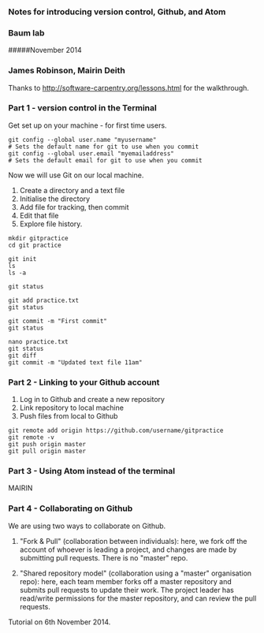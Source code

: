 

### Notes for introducing version control, Github, and Atom
### Baum lab
#####November 2014
### James Robinson, Mairin Deith

Thanks to http://software-carpentry.org/lessons.html for the walkthrough.

### Part 1 - version control in the Terminal

Get set up on your machine - for first time users.

```shell
git config --global user.name "myusername"
# Sets the default name for git to use when you commit
git config --global user.email "myemailaddress"
# Sets the default email for git to use when you commit
```

Now we will use Git on our local machine.

1. Create a directory and a text file
2. Initialise the directory
3. Add file for tracking, then commit
4. Edit that file
5. Explore file history.

```shell
mkdir gitpractice
cd git practice

git init
ls
ls -a

git status

git add practice.txt
git status

git commit -m "First commit"
git status

nano practice.txt
git status
git diff
git commit -m "Updated text file 11am"
```

### Part 2 - Linking to your Github account

1. Log in to Github and create a new repository
2. Link repository to local machine
3. Push files from local to Github

```shell
git remote add origin https://github.com/username/gitpractice
git remote -v
git push origin master
git pull origin master
```

### Part 3 - Using Atom instead of the terminal

MAIRIN

### Part 4 - Collaborating on Github

We are using two ways to collaborate on Github.

1. "Fork & Pull" (collaboration between individuals): here, we fork off the account of whoever is leading a project, and changes are made by submitting pull requests. There is no "master" repo.

2. "Shared repository model" (collaboration using a "master" organisation repo): here, each team member forks off a master repository and submits pull requests to update their work. The project leader has read/write permissions for the master repository, and can review the pull requests.


Tutorial on 6th November 2014.
